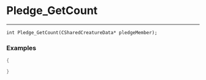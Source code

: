 # Pledge_GetCount
---
```
int Pledge_GetCount(CSharedCreatureData* pledgeMember);
```

### Examples
```cpp - C++
{

}
```
